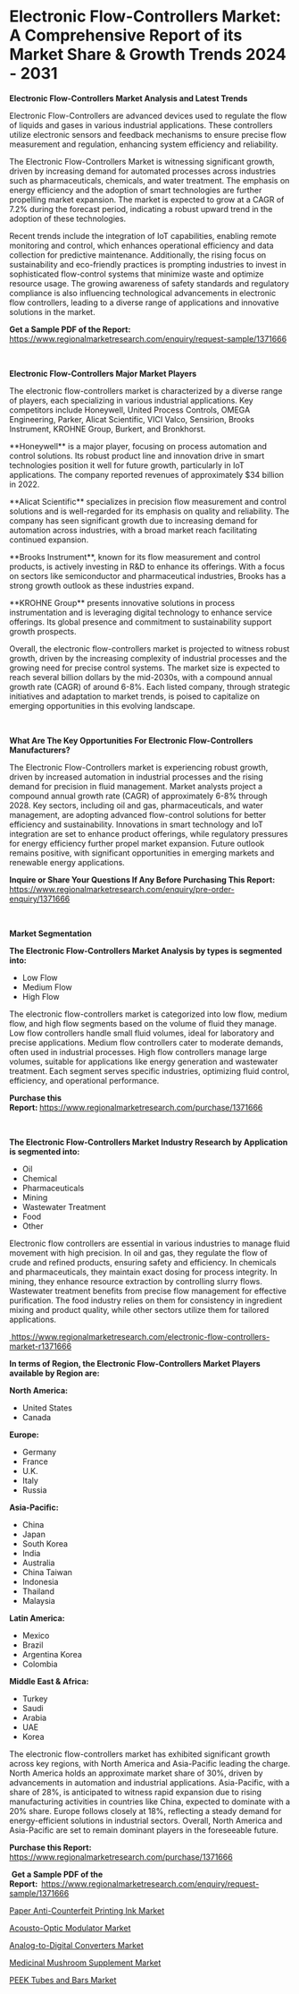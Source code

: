 <p><h1>Electronic Flow-Controllers Market: A Comprehensive Report of its Market Share & Growth Trends 2024 - 2031</h1></p><p><strong>Electronic Flow-Controllers Market Analysis and Latest Trends</strong></p>
<p><p>Electronic Flow-Controllers are advanced devices used to regulate the flow of liquids and gases in various industrial applications. These controllers utilize electronic sensors and feedback mechanisms to ensure precise flow measurement and regulation, enhancing system efficiency and reliability.</p><p>The Electronic Flow-Controllers Market is witnessing significant growth, driven by increasing demand for automated processes across industries such as pharmaceuticals, chemicals, and water treatment. The emphasis on energy efficiency and the adoption of smart technologies are further propelling market expansion. The market is expected to grow at a CAGR of 7.2% during the forecast period, indicating a robust upward trend in the adoption of these technologies.</p><p>Recent trends include the integration of IoT capabilities, enabling remote monitoring and control, which enhances operational efficiency and data collection for predictive maintenance. Additionally, the rising focus on sustainability and eco-friendly practices is prompting industries to invest in sophisticated flow-control systems that minimize waste and optimize resource usage. The growing awareness of safety standards and regulatory compliance is also influencing technological advancements in electronic flow controllers, leading to a diverse range of applications and innovative solutions in the market.</p></p>
<p><strong>Get a Sample PDF of the Report:&nbsp;</strong> <a href="https://www.regionalmarketresearch.com/enquiry/request-sample/1371666">https://www.regionalmarketresearch.com/enquiry/request-sample/1371666</a></p>
<p>&nbsp;</p>
<p><strong>Electronic Flow-Controllers Major Market Players</strong></p>
<p><p>The electronic flow-controllers market is characterized by a diverse range of players, each specializing in various industrial applications. Key competitors include Honeywell, United Process Controls, OMEGA Engineering, Parker, Alicat Scientific, VICI Valco, Sensirion, Brooks Instrument, KROHNE Group, Burkert, and Bronkhorst.</p><p>**Honeywell** is a major player, focusing on process automation and control solutions. Its robust product line and innovation drive in smart technologies position it well for future growth, particularly in IoT applications. The company reported revenues of approximately $34 billion in 2022.</p><p>**Alicat Scientific** specializes in precision flow measurement and control solutions and is well-regarded for its emphasis on quality and reliability. The company has seen significant growth due to increasing demand for automation across industries, with a broad market reach facilitating continued expansion.</p><p>**Brooks Instrument**, known for its flow measurement and control products, is actively investing in R&D to enhance its offerings. With a focus on sectors like semiconductor and pharmaceutical industries, Brooks has a strong growth outlook as these industries expand.</p><p>**KROHNE Group** presents innovative solutions in process instrumentation and is leveraging digital technology to enhance service offerings. Its global presence and commitment to sustainability support growth prospects.</p><p>Overall, the electronic flow-controllers market is projected to witness robust growth, driven by the increasing complexity of industrial processes and the growing need for precise control systems. The market size is expected to reach several billion dollars by the mid-2030s, with a compound annual growth rate (CAGR) of around 6-8%. Each listed company, through strategic initiatives and adaptation to market trends, is poised to capitalize on emerging opportunities in this evolving landscape.</p></p>
<p>&nbsp;</p>
<p><strong>What Are The Key Opportunities For Electronic Flow-Controllers Manufacturers?</strong></p>
<p><p>The Electronic Flow-Controllers market is experiencing robust growth, driven by increased automation in industrial processes and the rising demand for precision in fluid management. Market analysts project a compound annual growth rate (CAGR) of approximately 6-8% through 2028. Key sectors, including oil and gas, pharmaceuticals, and water management, are adopting advanced flow-control solutions for better efficiency and sustainability. Innovations in smart technology and IoT integration are set to enhance product offerings, while regulatory pressures for energy efficiency further propel market expansion. Future outlook remains positive, with significant opportunities in emerging markets and renewable energy applications.</p></p>
<p><strong>Inquire or Share Your Questions If Any Before Purchasing This Report:</strong> <a href="https://www.regionalmarketresearch.com/enquiry/pre-order-enquiry/1371666">https://www.regionalmarketresearch.com/enquiry/pre-order-enquiry/1371666</a></p>
<p>&nbsp;</p>
<p><strong>Market Segmentation</strong></p>
<p><strong>The Electronic Flow-Controllers Market Analysis by types is segmented into:</strong></p>
<p><ul><li>Low Flow</li><li>Medium Flow</li><li>High Flow</li></ul></p>
<p><p>The electronic flow-controllers market is categorized into low flow, medium flow, and high flow segments based on the volume of fluid they manage. Low flow controllers handle small fluid volumes, ideal for laboratory and precise applications. Medium flow controllers cater to moderate demands, often used in industrial processes. High flow controllers manage large volumes, suitable for applications like energy generation and wastewater treatment. Each segment serves specific industries, optimizing fluid control, efficiency, and operational performance.</p></p>
<p><strong>Purchase this Report:&nbsp;</strong><a href="https://www.regionalmarketresearch.com/purchase/1371666">https://www.regionalmarketresearch.com/purchase/1371666</a></p>
<p>&nbsp;</p>
<p><strong>The Electronic Flow-Controllers Market Industry Research by Application is segmented into:</strong></p>
<p><ul><li>Oil</li><li>Chemical</li><li>Pharmaceuticals</li><li>Mining</li><li>Wastewater Treatment</li><li>Food</li><li>Other</li></ul></p>
<p><p>Electronic flow controllers are essential in various industries to manage fluid movement with high precision. In oil and gas, they regulate the flow of crude and refined products, ensuring safety and efficiency. In chemicals and pharmaceuticals, they maintain exact dosing for process integrity. In mining, they enhance resource extraction by controlling slurry flows. Wastewater treatment benefits from precise flow management for effective purification. The food industry relies on them for consistency in ingredient mixing and product quality, while other sectors utilize them for tailored applications.</p></p>
<p><a href="https://www.regionalmarketresearch.com/electronic-flow-controllers-market-r1371666">&nbsp;https://www.regionalmarketresearch.com/electronic-flow-controllers-market-r1371666</a></p>
<p><strong>In terms of Region, the Electronic Flow-Controllers Market Players available by Region are:</strong></p>
<p>
    <p> <strong> North America: </strong>
        <ul>
            <li>United States</li>
            <li>Canada</li>
        </ul>
        </p> 
    <p> <strong> Europe: </strong>
        <ul>
            <li>Germany</li>
            <li>France</li>
            <li>U.K.</li>
            <li>Italy</li>
            <li>Russia</li>
        </ul>
        </p> 
    <p> <strong> Asia-Pacific: </strong>
        <ul>
            <li>China</li>
            <li>Japan</li>
            <li>South Korea</li>
            <li>India</li>
            <li>Australia</li>
            <li>China Taiwan</li>
            <li>Indonesia</li>
            <li>Thailand</li>
            <li>Malaysia</li>
        </ul>
        </p> 
    <p> <strong> Latin America: </strong>
        <ul>
            <li>Mexico</li>
            <li>Brazil</li>
            <li>Argentina Korea</li>
            <li>Colombia</li>
        </ul>
        </p> 
    <p> <strong> Middle East & Africa: </strong>
        <ul>
            <li>Turkey</li>
            <li>Saudi</li>
            <li>Arabia</li>
            <li>UAE</li>
            <li>Korea</li>
        </ul>
    </p>
    </p>
<p><p>The electronic flow-controllers market has exhibited significant growth across key regions, with North America and Asia-Pacific leading the charge. North America holds an approximate market share of 30%, driven by advancements in automation and industrial applications. Asia-Pacific, with a share of 28%, is anticipated to witness rapid expansion due to rising manufacturing activities in countries like China, expected to dominate with a 20% share. Europe follows closely at 18%, reflecting a steady demand for energy-efficient solutions in industrial sectors. Overall, North America and Asia-Pacific are set to remain dominant players in the foreseeable future.</p></p>
<p><strong>Purchase this Report: </strong><a href="https://www.regionalmarketresearch.com/purchase/1371666">https://www.regionalmarketresearch.com/purchase/1371666</a></p>
<p>&nbsp;<strong>Get a Sample PDF of the Report:&nbsp;&nbsp;</strong><a href="https://www.regionalmarketresearch.com/enquiry/request-sample/1371666">https://www.regionalmarketresearch.com/enquiry/request-sample/1371666</a></p>
<p><strong></strong></p>
<p><p><a href="https://issuu.com/reportprime-2/docs/paper-anti-counterfeit-printing-ink_0d56801bc193a1">Paper Anti-Counterfeit Printing Ink Market</a></p><p><a href="https://medium.com/@beatricefloyd75/market-forecast-global-acousto-optic-modulator-trends-and-impact-analysis-2024-2031-by-fba6cf9d7560">Acousto-Optic Modulator Market</a></p><p><a href="https://medium.com/@beatricefloyd75/analog-to-digital-converters-market-indicators-market-size-regional-breakdown-market-player-38426f5050bc">Analog-to-Digital Converters Market</a></p><p><a href="https://www.linkedin.com/pulse/charting-future-comprehensive-analysis-global-medicinal-mushroom-5fuve?trackingId=GxTpcQzcTti170M2NoQqfA%3D%3D">Medicinal Mushroom Supplement Market</a></p><p><a href="https://issuu.com/reportprime-2/docs/peek-tubes-and-bars-market-size-203_3d23a286d31649">PEEK Tubes and Bars Market</a></p></p>